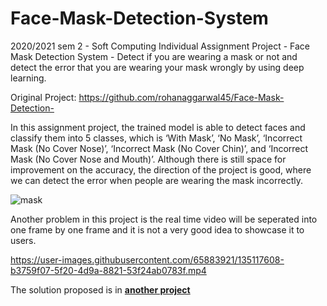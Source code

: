 # Face-Mask-Detection-System
2020/2021 sem 2 - Soft Computing Individual Assignment Project - Face Mask Detection System - Detect if you are wearing a mask or not and detect the error that you are wearing your mask wrongly by using deep learning.

Original Project: https://github.com/rohanaggarwal45/Face-Mask-Detection-

In this assignment project, the trained model is able to detect faces and classify them into 5 classes, which is ‘With Mask’, ‘No Mask’, ‘Incorrect Mask (No
Cover Nose)’, ‘Incorrect Mask (No Cover Chin)’, and ‘Incorrect Mask (No Cover Nose and Mouth)’. Although there is still space for improvement on the accuracy, the direction
of the project is good, where we can detect the error when people are wearing the mask incorrectly.

![mask](https://user-images.githubusercontent.com/65883921/135116682-a6e6f7a6-f2e6-4e2c-b25b-9d64e01b677b.png)

Another problem in this project is the real time video will be seperated into one frame by one frame and it is not a very good idea to showcase it to users.

https://user-images.githubusercontent.com/65883921/135117608-b3759f07-5f20-4d9a-8821-53f24ab0783f.mp4

The solution proposed is in **[another project](https://github.com/Guoxuan99/Face-Detection-Colab)**
